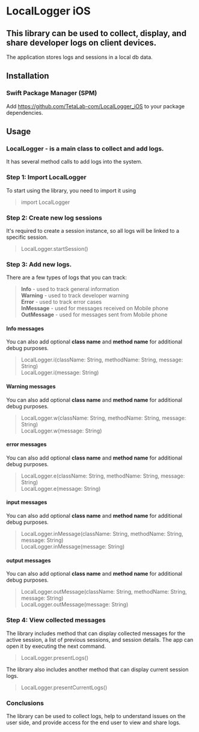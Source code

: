 # LocalLogger iOS
## This library can be used to collect, display, and share developer logs on client devices.
The application stores logs and sessions in a local db data.


## Installation
### Swift Package Manager (SPM)
Add https://github.com/TetaLab-com/LocalLogger_iOS to your package dependencies. 

## Usage
### **LocalLogger** - is a main class to collect and add logs.
It has several method calls to add logs into the system.

### Step 1: Import LocalLogger
To start using the library, you need to import it using
> import LocalLogger

### Step 2: Create new log sessions
It's required to create a session instance, so all logs will be linked to a specific session.
> LocalLogger.startSession()

### Step 3: Add new logs.
There are a few types of logs that you can track:
> **Info** - used to track general information  
> **Warning** - used to track developer warning  
> **Error** - used to track error cases  
> **InMessage** - used for messages received on Mobile phone  
> **OutMessage** - used for messages sent from Mobile phone  

#### Info messages
You can also add optional **class name** and **method name** for additional debug purposes.
> LocalLogger.i(className: String, methodName: String, message: String)  
> LocalLogger.i(message: String)

#### Warning messages
You can also add optional **class name** and **method name** for additional debug purposes.
> LocalLogger.w(className: String, methodName: String, message: String)  
> LocalLogger.w(message: String)

#### error messages
You can also add optional **class name** and **method name** for additional debug purposes.
> LocalLogger.e(className: String, methodName: String, message: String)  
> LocalLogger.e(message: String)

#### input messages
You can also add optional **class name** and **method name** for additional debug purposes.
> LocalLogger.inMessage(className: String, methodName: String, message: String)  
> LocalLogger.inMessage(message: String)

#### output messages
You can also add optional **class name** and **method name** for additional debug purposes.
> LocalLogger.outMessage(className: String, methodName: String, message: String)  
> LocalLogger.outMessage(message: String)

### Step 4: View collected messages
The library includes method that can display collected messages for the active session, a list of previous sessions, and session details. The app can open it by executing the next command.

> LocalLogger.presentLogs()

The library also includes another method that can display current session logs.

> LocalLogger.presentCurrentLogs()

### Conclusions

The library can be used to collect logs, help to understand issues on the user side, and provide access for the end user to view and share logs. 
